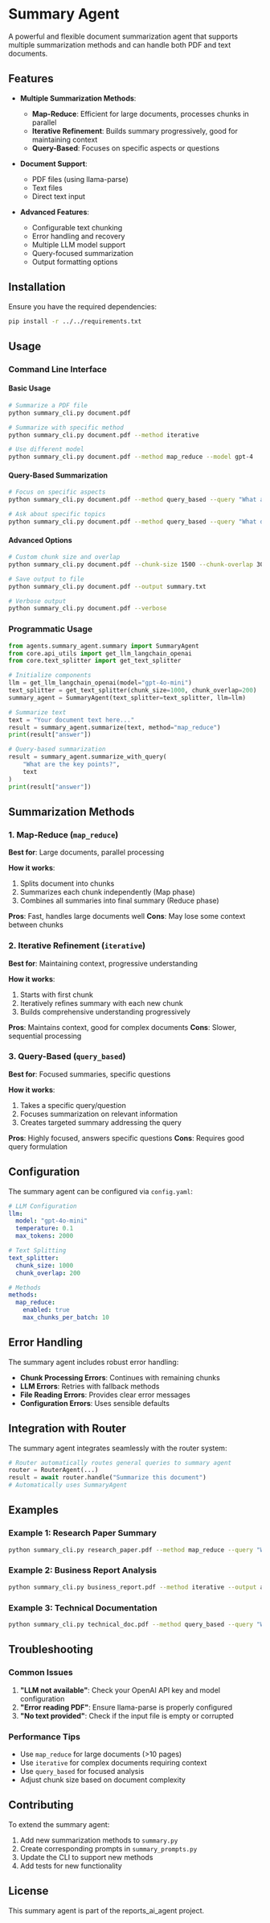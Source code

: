 # Summary Agent

A powerful and flexible document summarization agent that supports multiple summarization methods and can handle both PDF and text documents.

## Features

- **Multiple Summarization Methods**:
  - **Map-Reduce**: Efficient for large documents, processes chunks in parallel
  - **Iterative Refinement**: Builds summary progressively, good for maintaining context
  - **Query-Based**: Focuses on specific aspects or questions

- **Document Support**:
  - PDF files (using llama-parse)
  - Text files
  - Direct text input

- **Advanced Features**:
  - Configurable text chunking
  - Error handling and recovery
  - Multiple LLM model support
  - Query-focused summarization
  - Output formatting options

## Installation

Ensure you have the required dependencies:

```bash
pip install -r ../../requirements.txt
```

## Usage

### Command Line Interface

#### Basic Usage

```bash
# Summarize a PDF file
python summary_cli.py document.pdf

# Summarize with specific method
python summary_cli.py document.pdf --method iterative

# Use different model
python summary_cli.py document.pdf --method map_reduce --model gpt-4
```

#### Query-Based Summarization

```bash
# Focus on specific aspects
python summary_cli.py document.pdf --method query_based --query "What are the main findings?"

# Ask about specific topics
python summary_cli.py document.pdf --method query_based --query "What does the document say about costs?"
```

#### Advanced Options

```bash
# Custom chunk size and overlap
python summary_cli.py document.pdf --chunk-size 1500 --chunk-overlap 300

# Save output to file
python summary_cli.py document.pdf --output summary.txt

# Verbose output
python summary_cli.py document.pdf --verbose
```

### Programmatic Usage

```python
from agents.summary_agent.summary import SummaryAgent
from core.api_utils import get_llm_langchain_openai
from core.text_splitter import get_text_splitter

# Initialize components
llm = get_llm_langchain_openai(model="gpt-4o-mini")
text_splitter = get_text_splitter(chunk_size=1000, chunk_overlap=200)
summary_agent = SummaryAgent(text_splitter=text_splitter, llm=llm)

# Summarize text
text = "Your document text here..."
result = summary_agent.summarize(text, method="map_reduce")
print(result["answer"])

# Query-based summarization
result = summary_agent.summarize_with_query(
    "What are the key points?", 
    text
)
print(result["answer"])
```

## Summarization Methods

### 1. Map-Reduce (`map_reduce`)

**Best for**: Large documents, parallel processing

**How it works**:
1. Splits document into chunks
2. Summarizes each chunk independently (Map phase)
3. Combines all summaries into final summary (Reduce phase)

**Pros**: Fast, handles large documents well
**Cons**: May lose some context between chunks

### 2. Iterative Refinement (`iterative`)

**Best for**: Maintaining context, progressive understanding

**How it works**:
1. Starts with first chunk
2. Iteratively refines summary with each new chunk
3. Builds comprehensive understanding progressively

**Pros**: Maintains context, good for complex documents
**Cons**: Slower, sequential processing

### 3. Query-Based (`query_based`)

**Best for**: Focused summaries, specific questions

**How it works**:
1. Takes a specific query/question
2. Focuses summarization on relevant information
3. Creates targeted summary addressing the query

**Pros**: Highly focused, answers specific questions
**Cons**: Requires good query formulation

## Configuration

The summary agent can be configured via `config.yaml`:

```yaml
# LLM Configuration
llm:
  model: "gpt-4o-mini"
  temperature: 0.1
  max_tokens: 2000

# Text Splitting
text_splitter:
  chunk_size: 1000
  chunk_overlap: 200

# Methods
methods:
  map_reduce:
    enabled: true
    max_chunks_per_batch: 10
```

## Error Handling

The summary agent includes robust error handling:

- **Chunk Processing Errors**: Continues with remaining chunks
- **LLM Errors**: Retries with fallback methods
- **File Reading Errors**: Provides clear error messages
- **Configuration Errors**: Uses sensible defaults

## Integration with Router

The summary agent integrates seamlessly with the router system:

```python
# Router automatically routes general queries to summary agent
router = RouterAgent(...)
result = await router.handle("Summarize this document")
# Automatically uses SummaryAgent
```

## Examples

### Example 1: Research Paper Summary

```bash
python summary_cli.py research_paper.pdf --method map_reduce --query "What are the main conclusions?"
```

### Example 2: Business Report Analysis

```bash
python summary_cli.py business_report.pdf --method iterative --output analysis.txt
```

### Example 3: Technical Documentation

```bash
python summary_cli.py technical_doc.pdf --method query_based --query "What are the key features and requirements?"
```

## Troubleshooting

### Common Issues

1. **"LLM not available"**: Check your OpenAI API key and model configuration
2. **"Error reading PDF"**: Ensure llama-parse is properly configured
3. **"No text provided"**: Check if the input file is empty or corrupted

### Performance Tips

- Use `map_reduce` for large documents (>10 pages)
- Use `iterative` for complex documents requiring context
- Use `query_based` for focused analysis
- Adjust chunk size based on document complexity

## Contributing

To extend the summary agent:

1. Add new summarization methods to `summary.py`
2. Create corresponding prompts in `summary_prompts.py`
3. Update the CLI to support new methods
4. Add tests for new functionality

## License

This summary agent is part of the reports_ai_agent project.

